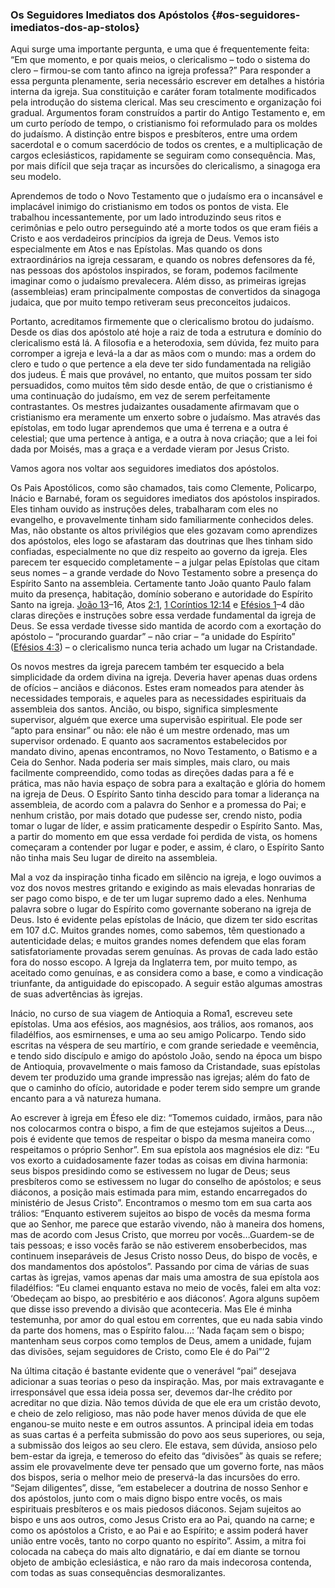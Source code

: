 ### Os Seguidores Imediatos dos Apóstolos {#os-seguidores-imediatos-dos-ap-stolos}

Aqui surge uma importante pergunta, e uma que é frequentemente feita: “Em que momento, e por quais meios, o clericalismo – todo o sistema do clero – firmou-se com tanto afinco na igreja professa?” Para responder a essa pergunta plenamente, seria necessário escrever em detalhes a história interna da igreja. Sua constituição e caráter foram totalmente modificados pela introdução do sistema clerical. Mas seu crescimento e organização foi gradual. Argumentos foram construídos a partir do Antigo Testamento e, em um curto período de tempo, o cristianismo foi reformulado para os moldes do judaísmo. A distinção entre bispos e presbíteros, entre uma ordem sacerdotal e o comum sacerdócio de todos os crentes, e a multiplicação de cargos eclesiásticos, rapidamente se seguiram como consequência. Mas, por mais difícil que seja traçar as incursões do clericalismo, a sinagoga era seu modelo.

Aprendemos de todo o Novo Testamento que o judaísmo era o incansável e implacável inimigo do cristianismo em todos os pontos de vista. Ele trabalhou incessantemente, por um lado introduzindo seus ritos e cerimônias e pelo outro perseguindo até a morte todos os que eram fiéis a Cristo e aos verdadeiros princípios da igreja de Deus. Vemos isto especialmente em Atos e nas Epístolas. Mas quando os dons extraordinários na igreja cessaram, e quando os nobres defensores da fé, nas pessoas dos apóstolos inspirados, se foram, podemos facilmente imaginar como o judaísmo prevalecera. Além disso, as primeiras igrejas (assembleias) eram principalmente compostas de convertidos da sinagoga judaica, que por muito tempo retiveram seus preconceitos judaicos.

Portanto, acreditamos firmemente que o clericalismo brotou do judaísmo. Desde os dias dos apóstolo até hoje a raiz de toda a estrutura e domínio do clericalismo está lá. A filosofia e a heterodoxia, sem dúvida, fez muito para corromper a igreja e levá-la a dar as mãos com o mundo: mas a ordem do clero e tudo o que pertence a ela deve ter sido fundamentada na religião dos judeus. É mais que provável, no entanto, que muitos possam ter sido persuadidos, como muitos têm sido desde então, de que o cristianismo é uma continuação do judaísmo, em vez de serem perfeitamente contrastantes. Os mestres judaizantes ousadamente afirmavam que o cristianismo era meramente um enxerto sobre o judaísmo. Mas através das epístolas, em todo lugar aprendemos que uma é terrena e a outra é celestial; que uma pertence à antiga, e a outra à nova criação; que a lei foi dada por Moisés, mas a graça e a verdade vieram por Jesus Cristo.

Vamos agora nos voltar aos seguidores imediatos dos apóstolos.

Os Pais Apostólicos, como são chamados, tais como Clemente, Policarpo, Inácio e Barnabé, foram os seguidores imediatos dos apóstolos inspirados. Eles tinham ouvido as instruções deles, trabalharam com eles no evangelho, e provavelmente tinham sido familiarmente conhecidos deles. Mas, não obstante os altos privilégios que eles gozavam como aprendizes dos apóstolos, eles logo se afastaram das doutrinas que lhes tinham sido confiadas, especialmente no que diz respeito ao governo da igreja. Eles parecem ter esquecido completamente – a julgar pelas Epístolas que citam seus nomes – a grande verdade do Novo Testamento sobre a presença do Espírito Santo na assembleia. Certamente tanto João quanto Paulo falam muito da presença, habitação, domínio soberano e autoridade do Espírito Santo na igreja. [João 13](http://bibliaonline.com.br/acf/jo/13)–16, Atos [2:1](http://bibliaonline.com.br/acf/atos/2/1), [1 Coríntios 12:14](http://bibliaonline.com.br/acf/1co/12/14) e [Efésios 1](http://bibliaonline.com.br/acf/ef/1)–4 dão claras direções e instruções sobre essa verdade fundamental da igreja de Deus. Se essa verdade tivesse sido mantida de acordo com a exortação do apóstolo – “procurando guardar” – não criar – “a unidade do Espírito” ([Efésios 4:3](http://bibliaonline.com.br/acf/ef/4/3)) – o clericalismo nunca teria achado um lugar na Cristandade.

Os novos mestres da igreja parecem também ter esquecido a bela simplicidade da ordem divina na igreja. Deveria haver apenas duas ordens de ofícios – anciãos e diáconos. Estes eram nomeados para atender às necessidades temporais, e aqueles para as necessidades espirituais da assembleia dos santos. Ancião, ou bispo, significa simplesmente supervisor, alguém que exerce uma supervisão espiritual. Ele pode ser “apto para ensinar” ou não: ele não é um mestre ordenado, mas um supervisor ordenado. E quanto aos sacramentos estabelecidos por mandato divino, apenas encontramos, no Novo Testamento, o Batismo e a Ceia do Senhor. Nada poderia ser mais simples, mais claro, ou mais facilmente compreendido, como todas as direções dadas para a fé e prática, mas não havia espaço de sobra para a exaltação e glória do homem na igreja de Deus. O Espírito Santo tinha descido para tomar a liderança na assembleia, de acordo com a palavra do Senhor e a promessa do Pai; e nenhum cristão, por mais dotado que pudesse ser, crendo nisto, podia tomar o lugar de líder, e assim praticamente despedir o Espírito Santo. Mas, a partir do momento em que essa verdade foi perdida de vista, os homens começaram a contender por lugar e poder, e assim, é claro, o Espírito Santo não tinha mais Seu lugar de direito na assembleia.

Mal a voz da inspiração tinha ficado em silêncio na igreja, e logo ouvimos a voz dos novos mestres gritando e exigindo as mais elevadas honrarias de ser pago como bispo, e de ter um lugar supremo dado a eles. Nenhuma palavra sobre o lugar do Espírito como governante soberano na igreja de Deus. Isto é evidente pelas epístolas de Inácio, que dizem ter sido escritas em 107 d.C. Muitos grandes nomes, como sabemos, têm questionado a autenticidade delas; e muitos grandes nomes defendem que elas foram satisfatoriamente provadas serem genuínas. As provas de cada lado estão fora do nosso escopo. A Igreja da Inglaterra tem, por muito tempo, as aceitado como genuínas, e as considera como a base, e como a vindicação triunfante, da antiguidade do episcopado. A seguir estão algumas amostras de suas advertências às igrejas.

Inácio, no curso de sua viagem de Antioquia a Roma1, escreveu sete epístolas. Uma aos efésios, aos magnésios, aos trálios, aos romanos, aos filadélfios, aos esmirnenses, e uma ao seu amigo Policarpo. Tendo sido escritas na véspera de seu martírio, e com grande seriedade e veemência, e tendo sido discípulo e amigo do apóstolo João, sendo na época um bispo de Antioquia, provavelmente o mais famoso da Cristandade, suas epístolas devem ter produzido uma grande impressão nas igrejas; além do fato de que o caminho do ofício, autoridade e poder terem sido sempre um grande encanto para a vã natureza humana.

Ao escrever à igreja em Éfeso ele diz: “Tomemos cuidado, irmãos, para não nos colocarmos contra o bispo, a fim de que estejamos sujeitos a Deus…, pois é evidente que temos de respeitar o bispo da mesma maneira como respeitamos o próprio Senhor”. Em sua epístola aos magnésios ele diz: “Eu vos exorto a cuidadosamente fazer todas as coisas em divina harmonia: seus bispos presidindo como se estivessem no lugar de Deus; seus presbíteros como se estivessem no lugar do conselho de apóstolos; e seus diáconos, a posição mais estimada para mim, estando encarregados do ministério de Jesus Cristo”. Encontramos o mesmo tom em sua carta aos trálios: “Enquanto estiverem sujeitos ao bispo de vocês da mesma forma que ao Senhor, me parece que estarão vivendo, não à maneira dos homens, mas de acordo com Jesus Cristo, que morreu por vocês…Guardem-se de tais pessoas; e isso vocês farão se não estiverem ensoberbecidos, mas continuem inseparáveis de Jesus Cristo nosso Deus, do bispo de vocês, e dos mandamentos dos apóstolos”. Passando por cima de várias de suas cartas às igrejas, vamos apenas dar mais uma amostra de sua epístola aos filadélfios: “Eu clamei enquanto estava no meio de vocês, falei em alta voz: ‘Obedeçam ao bispo, ao presbitério e aos diáconos’. Agora alguns supõem que disse isso prevendo a divisão que aconteceria. Mas Ele é minha testemunha, por amor do qual estou em correntes, que eu nada sabia vindo da parte dos homens, mas o Espírito falou…: ’Nada façam sem o bispo; mantenham seus corpos como templos de Deus, amem a unidade, fujam das divisões, sejam seguidores de Cristo, como Ele é do Pai”’2

Na última citação é bastante evidente que o venerável “pai” desejava adicionar a suas teorias o peso da inspiração. Mas, por mais extravagante e irresponsável que essa ideia possa ser, devemos dar-lhe crédito por acreditar no que dizia. Não temos dúvida de que ele era um cristão devoto, e cheio de zelo religioso, mas não pode haver menos dúvida de que ele enganou-se muito neste e em outros assuntos. A principal ideia em todas as suas cartas é a perfeita submissão do povo aos seus superiores, ou seja, a submissão dos leigos ao seu clero. Ele estava, sem dúvida, ansioso pelo bem-estar da igreja, e temeroso do efeito das “divisões” às quais se refere; assim ele provavelmente deve ter pensado que um governo forte, nas mãos dos bispos, seria o melhor meio de preservá-la das incursões do erro. “Sejam diligentes”, disse, “em estabelecer a doutrina de nosso Senhor e dos apóstolos, junto com o mais digno bispo entre vocês, os mais espirituais presbíteros e os mais piedosos diáconos. Sejam sujeitos ao bispo e uns aos outros, como Jesus Cristo era ao Pai, quando na carne; e como os apóstolos a Cristo, e ao Pai e ao Espírito; e assim poderá haver união entre vocês, tanto no corpo quanto no espírito”. Assim, a mitra foi colocada na cabeça do mais alto dignatário, e daí em diante se tornou objeto de ambição eclesiástica, e não raro da mais indecorosa contenda, com todas as suas consequências desmoralizantes.